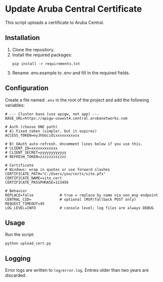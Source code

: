 # Update Aruba Central Certificate

This script uploads a certificate to Aruba Central.

## Installation

1. Clone the repository.
2. Install the required packages:
   ```
   pip install -r requirements.txt
   ```
3. Rename .env.example to .env and fill in the required fields.


## Configuration

Create a file named `.env` in the root of the project and add the following variables:

```
# --- Cluster base (use apigw, not app) ---
BASE_URL=https://apigw-uswest4.central.arubanetworks.com

# Auth (choose ONE path)
# A) Fixed token (simpler, but it expires)
ACCESS_TOKEN=eyJhbGciOixxxxxxxxxxx

# B) OAuth auto-refresh. Uncomment lines below if you use this.
# CLIENT_ID=xxxxxxxxxxxx
# CLIENT_SECRET=yyyyyyyyyyyy
# REFRESH_TOKEN=zzzzzzzzzzzz

# Certificate
# Windows: wrap in quotes or use forward slashes
CERTIFICATE_PATH="C:/Users/you/certs/site.pfx"
CERTIFICATE_NAME=site_cert
CERTIFICATE_PASSPHRASE=123456

# Behavior
REPLACE=false            # true = replace by name via non_msp endpoint
CENTRAL_CID=             # optional (MSP/fallback POST only)
REQUEST_TIMEOUT=45
LOG_LEVEL=INFO           # console level; log files are always DEBUG
```

## Usage

Run the script:
   ```
   python upload_cert.py
   ```

## Logging

Error logs are written to `log/error.log`. Entries older than two years are discarded.
